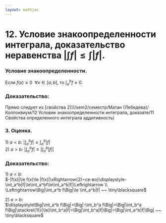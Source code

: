 ```yaml
---  
layout: mathjax  
---  
```

  
# 12. Условие знакоопределенности интеграла, доказательство неравенства $|\int f|\le\int|f|$.  
  
### Условие знакоопределенности.  
Если $f(x)\ge0 ~~ \forall x\in[a;b]$, то $\displaystyle\int_a^b f\ge0$.  
  
### Доказательство:  
Прямо следует из [свойства $2)$](/sem2/семестр/Матан (Лебедева)/Коллоквиум/12 Условие знакоопределенности интеграла, доказате/11 Свойства определенного интеграла аддитивность)  
  
### $3.$ Оценка.  
$1)~a<b:~\displaystyle\Big|\int_a^b f\Big| \le \int_a^b|f|$  
$2)~a>b:~\displaystyle\Big|\int_a^b f\Big|\le\Big|\int_a^b|f|\Big|$  
  
### Доказательство:  
$1)~a<b:$  
$-|f(x)|\le f(x)\le |f(x)|\xRightarrow{2)~св-во}\displaystyle-\int_a^b|f|\le\int_a^bf\le\int_a^b|f|\Leftrightarrow  
\\  
\Leftrightarrow\Big|\int_a^b f\Big|\le \int_a^b|f| ~~ \tiny\blacksquare$  
  
$2)~a>b:$  
$\displaystyle\Big|\int_a^b f\Big|=\Big|-\int_b^a f\Big|=\Big|\int_b^a f\Big|\stackrel{1)}{\le}\int_b^a|f|=\Big|\int_b^a|f|\Big|=\Big|\int_a^b|f|\Big| ~~ \tiny\blacksquare$  
